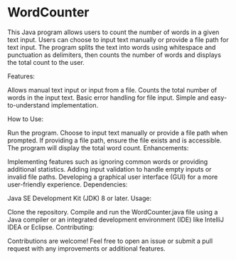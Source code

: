 # WordCounter

This Java program allows users to count the number of words in a given text input. Users can choose to input text manually or provide a file path for text input. The program splits the text into words using whitespace and punctuation as delimiters, then counts the number of words and displays the total count to the user.

Features:

Allows manual text input or input from a file. Counts the total number of words in the input text. Basic error handling for file input. Simple and easy-to-understand implementation.

How to Use:

Run the program. Choose to input text manually or provide a file path when prompted. If providing a file path, ensure the file exists and is accessible. The program will display the total word count. Enhancements:

Implementing features such as ignoring common words or providing additional statistics. Adding input validation to handle empty inputs or invalid file paths. Developing a graphical user interface (GUI) for a more user-friendly experience. Dependencies:

Java SE Development Kit (JDK) 8 or later. Usage:

Clone the repository. Compile and run the WordCounter.java file using a Java compiler or an integrated development environment (IDE) like IntelliJ IDEA or Eclipse. Contributing:

Contributions are welcome! Feel free to open an issue or submit a pull request with any improvements or additional features.
